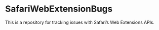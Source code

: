 # SafariWebExtensionBugs
This is a repository for tracking issues with Safari’s Web Extensions APIs. 
